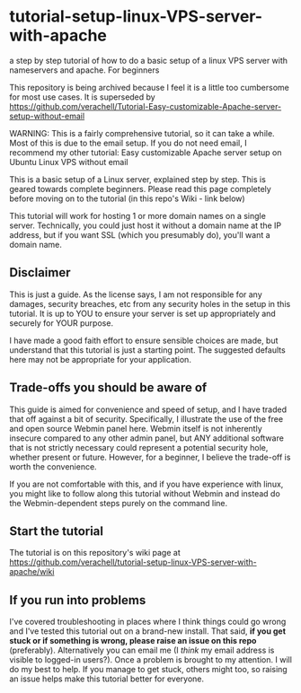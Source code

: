 # tutorial-setup-linux-VPS-server-with-apache
a step by step tutorial of how to do a basic setup of a linux VPS server with nameservers and apache. For beginners

This repository is being archived because I feel it is a little too cumbersome for most use cases. It is superseded by https://github.com/verachell/Tutorial-Easy-customizable-Apache-server-setup-without-email 

WARNING: This is a fairly comprehensive tutorial, so it can take a while. Most of this is due to the email setup. If you do not need email, I recommend my other tutorial: Easy customizable Apache server setup on Ubuntu Linux VPS without email

This is a basic setup of a Linux server, explained step by step. This is geared towards complete beginners. Please read this page completely before moving on to the tutorial (in this repo's Wiki - link below)

This tutorial will work for hosting 1 or more domain names on a single server. Technically, you could just host it without a domain name at the IP address, but if you want SSL (which you presumably do), you'll want a domain name.

## Disclaimer
This is just a guide. As the license says, I am not responsible for any damages, security breaches, etc from any security holes in the setup in this tutorial. It is up to YOU to ensure your server is set up appropriately and securely for YOUR purpose. 

I have made a good faith effort to ensure sensible choices are made, but understand that this tutorial is just a starting point. The suggested defaults here may not be appropriate for your application.

## Trade-offs you should be aware of
This guide is aimed for convenience and speed of setup, and I have traded that off against a bit of security. Specifically, I illustrate the use of the free and open source Webmin panel here. Webmin itself is not inherently insecure compared to any other admin panel, but ANY additional software that is not strictly necessary could represent a potential security hole, whether present or future. However, for a beginner, I believe the trade-off is worth the convenience. 

If you are not comfortable with this, and if you have experience with linux, you might like to follow along this tutorial without Webmin and instead do the Webmin-dependent steps purely on the command line.

## Start the tutorial
The tutorial is on this repository's wiki page at https://github.com/verachell/tutorial-setup-linux-VPS-server-with-apache/wiki

## If you run into problems
I've covered troubleshooting in places where I think things could go wrong and I've tested this tutorial out on a brand-new install. That said, **if you get stuck or if something is wrong, please raise an issue on this repo** (preferably). Alternatively you can email me (I *think* my email address is visible to logged-in users?). Once a problem is brought to my attention. I will do my best to help. If you manage to get stuck, others might too, so raising an issue helps make this tutorial better for everyone.
